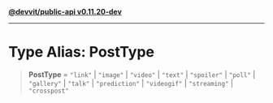 [**@devvit/public-api v0.11.20-dev**](../../README.md)

---

# Type Alias: PostType

> **PostType** = `"link"` \| `"image"` \| `"video"` \| `"text"` \| `"spoiler"` \| `"poll"` \| `"gallery"` \| `"talk"` \| `"prediction"` \| `"videogif"` \| `"streaming"` \| `"crosspost"`
